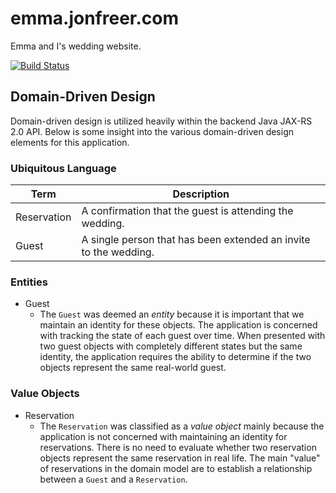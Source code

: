 # emma.jonfreer.com
Emma and I's wedding website.

[![Build Status](https://travis-ci.org/freerjm/wedding.jonfreer.com.svg?branch=development)](https://travis-ci.org/freerjm/wedding.jonfreer.com)


## Domain-Driven Design

Domain-driven design is utilized heavily within the backend Java JAX-RS 2.0 API. Below is some insight into the various domain-driven design elements for this application.

### Ubiquitous Language

| Term        	| Description                                                      	|
|-------------	|------------------------------------------------------------------	|
| Reservation 	| A confirmation that the guest is attending the wedding.          	|
| Guest       	| A single person that has been extended an invite to the wedding. 	|

### Entities

+ Guest
	- The `Guest` was deemed an _entity_ because it is important that we maintain an identity for these objects. The application is concerned with tracking the state of each guest over time. When presented with two guest objects with completely different states but the same identity, the application requires the ability to determine if the two objects represent the same real-world guest.

### Value Objects

+ Reservation
	- The `Reservation` was classified as a _value object_ mainly because the application is not concerned with maintaining an identity for reservations. There is no need to evaluate whether two reservation objects represent the same reservation in real life. The main "value" of reservations in the domain model are to establish a relationship between a `Guest` and a `Reservation`.